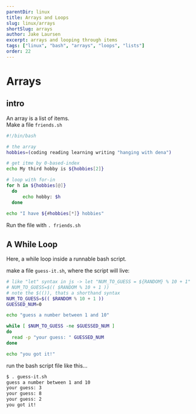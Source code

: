 ```yaml
---
parentDir: linux
title: Arrays and Loops
slug: linux/arrays
shortSlug: arrays
author: Jake Laursen
excerpt: arrays and looping through items
tags: ["linux", "bash", "arrays", "loops", "lists"]
order: 22
---
```


# Arrays

## intro
An array is a list of items.  
Make a file `friends.sh`
```bash
#!/bin/bash

# the array
hobbies=(coding reading learning writing "hanging with dena")

# get itme by 0-based-index
echo My third hobby is ${hobbies[2]}

# loop with for-in
for h in ${hobbies[@]}
  do
	  echo hobby: $h
  done
  
echo "I have ${#hobbies[*]} hobbies"
```
Run the file with `. friends.sh`  

## A While Loop
Here, a while loop inside a runnable bash script.  

make a file `guess-it.sh`, where the script will live:  

```bash
# like "let" syntax in js -> let "NUM_TO_GUESS = ${RANDOM} % 10 + 1"
# NUM_TO_GUESS=$(( $RANDOM % 10 + 1 ))
# note the $(()), thats a shorthand syntax
NUM_TO_GUESS=$(( $RANDOM % 10 + 1 ))
GUESSED_NUM=0

echo "guess a number between 1 and 10"

while [ $NUM_TO_GUESS -ne $GUESSED_NUM ]
do
  read -p "your guess: " GUESSED_NUM
done

echo "you got it!"
```

run the bash script file like this...
```bash
$ . guess-it.sh 
guess a number between 1 and 10
your guess: 3
your guess: 8
your guess: 2
you got it!
```